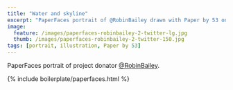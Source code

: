 ```yaml
---
title: "Water and skyline"
excerpt: "PaperFaces portrait of @RobinBailey drawn with Paper by 53 on an iPad."
image: 
  feature: /images/paperfaces-robinbailey-2-twitter-lg.jpg
  thumb: /images/paperfaces-robinbailey-2-twitter-150.jpg
tags: [portrait, illustration, Paper by 53]
---
```


PaperFaces portrait of project donator [@RobinBailey](http://twitter.com/RobinBailey).

{% include boilerplate/paperfaces.html %}